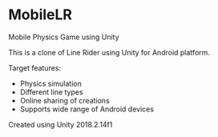# MobileLR
Mobile Physics Game using Unity

This is a clone of Line Rider using Unity for Android platform.

Target features:

- Physics simulation
- Different line types
- Online sharing of creations
- Supports wide range of Android devices


Created using Unity 2018.2.14f1
